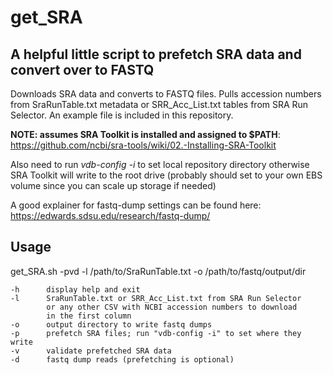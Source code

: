 # get_SRA

## A helpful little script to prefetch SRA data and convert over to FASTQ

Downloads SRA data and converts to FASTQ files. Pulls accession numbers 
from SraRunTable.txt metadata or SRR_Acc_List.txt tables from SRA Run
Selector. An example file is included in this repository.

**NOTE: assumes SRA Toolkit is installed and assigned to $PATH**: 
https://github.com/ncbi/sra-tools/wiki/02.-Installing-SRA-Toolkit
 
Also need to run *vdb-config -i* to set local repository directory
otherwise SRA Toolkit will write to the root drive (probably should set
to your own EBS volume since you can scale up storage if needed)

A good explainer for fastq-dump settings can be found here:
https://edwards.sdsu.edu/research/fastq-dump/


## Usage

get_SRA.sh -pvd -l /path/to/SraRunTable.txt -o /path/to/fastq/output/dir

	-h		display help and exit
	-l		SraRunTable.txt or SRR_Acc_List.txt from SRA Run Selector
			or any other CSV with NCBI accession numbers to download
			in the first column
	-o		output directory to write fastq dumps
	-p		prefetch SRA files; run "vdb-config -i" to set where they write
	-v		validate prefetched SRA data
	-d		fastq dump reads (prefetching is optional)

